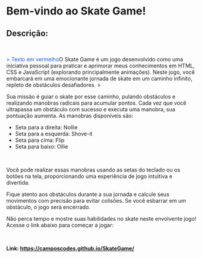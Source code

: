# Bem-vindo ao Skate Game!

## Descrição:

<br>

<span style="color: #1656E1;"> > Texto em vermelho</span>O Skate Game é um jogo desenvolvido como uma iniciativa pessoal para praticar e aprimorar meus conhecimentos em HTML, CSS e JavaScript (explorando principalmente animações). Neste jogo, você embarcará em uma emocionante jornada de skate em um caminho infinito, repleto de obstáculos desafiadores. > </span> 

Sua missão é guiar o skate por esse caminho, pulando obstáculos e realizando manobras radicais para acumular pontos. Cada vez que você ultrapassa um obstáculo com sucesso e executa uma manobra, sua pontuação aumenta. As manobras disponíveis são:

-   Seta para a direita: Nollie
-   Seta para a esquerda: Shove-it
-   Seta para cima: Flip
-   Seta para baixo: Ollie

<br>

Você pode realizar essas manobras usando as setas do teclado ou os botões na tela, proporcionando uma experiência de jogo intuitiva e divertida.

>

Fique atento aos obstáculos durante a sua jornada e calcule seus movimentos com precisão para evitar colisões. Se você esbarrar em um obstáculo, o jogo será encerrado.

Não perca tempo e mostre suas habilidades no skate neste envolvente jogo! Acesse o link abaixo para começar a jogar:

<br>

**Link: https://camposcodes.github.io/SkateGame/**
